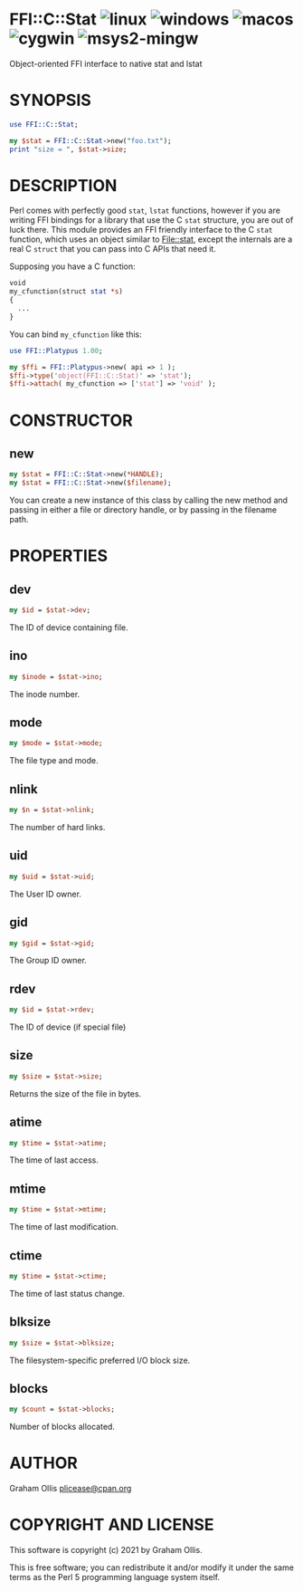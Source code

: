 # FFI::C::Stat ![linux](https://github.com/uperl/FFI-C-Stat/workflows/linux/badge.svg) ![windows](https://github.com/uperl/FFI-C-Stat/workflows/windows/badge.svg) ![macos](https://github.com/uperl/FFI-C-Stat/workflows/macos/badge.svg) ![cygwin](https://github.com/uperl/FFI-C-Stat/workflows/cygwin/badge.svg) ![msys2-mingw](https://github.com/uperl/FFI-C-Stat/workflows/msys2-mingw/badge.svg)

Object-oriented FFI interface to native stat and lstat

# SYNOPSIS

```perl
use FFI::C::Stat;

my $stat = FFI::C::Stat->new("foo.txt");
print "size = ", $stat->size;
```

# DESCRIPTION

Perl comes with perfectly good `stat`, `lstat` functions, however if you are writing
FFI bindings for a library that use the C `stat` structure, you are out of luck there.
This module provides an FFI friendly interface to the C `stat` function, which uses
an object similar to [File::stat](https://metacpan.org/pod/File::stat), except the internals are a real C `struct` that
you can pass into C APIs that need it.

Supposing you have a C function:

```perl
void
my_cfunction(struct stat *s)
{
  ...
}
```

You can bind `my_cfunction` like this:

```perl
use FFI::Platypus 1.00;

my $ffi = FFI::Platypus->new( api => 1 );
$ffi->type('object(FFI::C::Stat)' => 'stat');
$ffi->attach( my_cfunction => ['stat'] => 'void' );
```

# CONSTRUCTOR

## new

```perl
my $stat = FFI::C::Stat->new(*HANDLE);
my $stat = FFI::C::Stat->new($filename);
```

You can create a new instance of this class by calling the new method and passing in
either a file or directory handle, or by passing in the filename path.

# PROPERTIES

## dev

```perl
my $id = $stat->dev;
```

The ID of device containing file.

## ino

```perl
my $inode = $stat->ino;
```

The inode number.

## mode

```perl
my $mode = $stat->mode;
```

The file type and mode.

## nlink

```perl
my $n = $stat->nlink;
```

The number of hard links.

## uid

```perl
my $uid = $stat->uid;
```

The User ID owner.

## gid

```perl
my $gid = $stat->gid;
```

The Group ID owner.

## rdev

```perl
my $id = $stat->rdev;
```

The ID of device (if special file)

## size

```perl
my $size = $stat->size;
```

Returns the size of the file in bytes.

## atime

```perl
my $time = $stat->atime;
```

The time of last access.

## mtime

```perl
my $time = $stat->mtime;
```

The time of last modification.

## ctime

```perl
my $time = $stat->ctime;
```

The time of last status change.

## blksize

```perl
my $size = $stat->blksize;
```

The filesystem-specific  preferred I/O block size.

## blocks

```perl
my $count = $stat->blocks;
```

Number of blocks allocated.

# AUTHOR

Graham Ollis <plicease@cpan.org>

# COPYRIGHT AND LICENSE

This software is copyright (c) 2021 by Graham Ollis.

This is free software; you can redistribute it and/or modify it under
the same terms as the Perl 5 programming language system itself.
